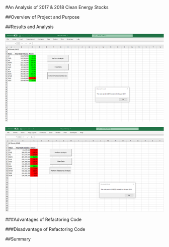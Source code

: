 #An Analysis of 2017 & 2018 Clean Energy Stocks

##Overview of Project and Purpose


##Results and Analysis


![2017 Analysis Refactored Runtime](./resources/VBA_Challenge_2017.png)


![2018 Analysis Refactored Runtime](./resources/VBA_Challenge_2018.png)


###Advantages of Refactoring Code

###Disadvantage of Refactoring Code



##Summary